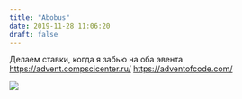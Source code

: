 ```yaml
---
title: "Abobus"
date: 2019-11-28 11:06:20
draft: false
---
```


Делаем ставки, когда я забью на оба эвента
https://advent.compscicenter.ru/
https://adventofcode.com/

![](https://sun9-16.userapi.com/impg/c858420/v858420302/108f36/TnBxt_Ji1WI.jpg?size=1280x720&quality=96&sign=b1b0b3a72ae3b7aa9bd81a454481d2a3&c_uniq_tag=xWIEOJZODhzEmaiOUMf7fNx7qLND-xPHF1PwOugMl24&type=album)
